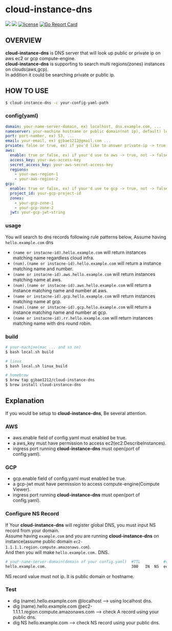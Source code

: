 # cloud-instance-dns
 
<p align="left">
<a href="https://circleci.com/gh/gjbae1212/cloud-instance-dns"><img src="https://circleci.com/gh/gjbae1212/cloud-instance-dns.svg?style=svg"></a>
<a href="https://hits.seeyoufarm.com"/><img src="https://hits.seeyoufarm.com/api/count/incr/badge.svg?url=https%3A%2F%2Fgithub.com%2Fgjbae1212%2Fcloud-instance-dns"/></a>
<a href="/LICENSE"><img src="https://img.shields.io/badge/license-MIT-GREEN.svg" alt="license" /></a>
<a href="https://goreportcard.com/report/github.com/gjbae1212/cloud-instance-dns"><img src="https://goreportcard.com/badge/github.com/gjbae1212/cloud-instance-dns" alt="Go Report Card" /></a> 
</p>

## OVERVIEW
**cloud-instance-dns** is DNS server that will look up public or private ip on aws ec2 or gcp compute-engine.  
**cloud-instance-dns** is supporting to search multi regions(zones) instances on clouds(aws,gcp).   
In addition it could be searching private or public ip. 

## HOW TO USE
```bash
$ cloud-instance-dns -c your-config-yaml-path
```
### config(yaml)
```yaml
domain: your-name-server-domain, ex) localhost, dns.example.com, ...  
nameserver: your-machine hostname or public domain(not ip), default) localhost, ex) ec2.compute.amazon.com, ...
port: port-number, ex) 53, ...
email: your-email, ex) gjbae1212@gmail.com ...
prviate: false or true, ex) if you'd like to answer private-ip -> true or public-ip -> false
aws:
  enable: true or false, ex) if your'd use to aws -> true, not -> false
  access_key: your-aws-access-key
  secret_access_key: your-aws-secret-access-key
  regions:
    - your-aws-region-1
    - your-aws-region-2
gcp:
  enable: true or false, ex) if your'd use to gcp -> true, not -> false
  project_id: your-gcp-project-id
  zones:
    - your-gcp-zone-1
    - your-gcp-zone-2
  jwt: your-gcp-jwt-string
```

### usage
You will search to dns records following rule patterns below, Assume having `hello.example.com` dns

- `(name or instacne-id).hello.example.com` will return instances matching name regardless cloud infra.  
- `(num).(name or instacne-id).hello.example.com` will return a instance matching name and number.
- `(name or instacne-id).aws.hello.example.com` will return instances matching name at aws.
- `(num).(name or instacne-id).aws.hello.example.com` will return a instance matching name and number at aws.
- `(name or instacne-id).gcp.hello.example.com` will return instances matching name at gcp.
- `(num).(name or instacne-id).gcp.hello.example.com` will return a instance matching name and number at gcp.
- `(name or instacne-id).rr.hello.example.com` will return instances matching name with dns round robin.

### build
```bash
# your-machine(mac ... and so on)
$ bash local.sh build

# linux
$ bash local.sh linux_build

# homebrew
$ brew tap gjbae1212/cloud-instance-dns
$ brew install cloud-instance-dns
```

## Explanation
If you would be setup to **cloud-instance-dns**, Be several attention. 
 
### AWS 
- aws.enable field of config.yaml must enabled be true.
- a aws_key must have permission to access ec2(ec2:DescribeInstances).
- ingress port running **cloud-instance-dns** must open(port of config.yaml).

### GCP
- gcp.enable field of config.yaml must enabled be true.
- a gcp-jwt must have permission to access compute-engine(Compute Viewer).
- ingress port running **cloud-instance-dns** must open(port of config.yaml).

### Configure NS Record
If Your **cloud-instance-dns** will register global DNS, you must input NS record from your domain.   
Assume having `example.com` and you are running **cloud-instance-dns** on instance(assume public domain `ec2-1.1.1.1.region.compute.amazonaws.com`<must not IP>).  
And then you will make `hello.example.com.` DNS.
```bash
# your-name-server-domain(domain of your config.yaml)  #TTL          #value(nameserver of your config.yaml)   
hello.example.com.                                     300   IN  NS  ec2-1.1.1.1.region.compute.amazonaws.com 
``` 
NS record value must not ip. It is public domain or hostname<could dns resolve>. 

### Test
- dig (name).hello.example.com @localhost  -->  using localhost dns.
- dig (name).hello.example.com @ec2-1.1.1.1.region.compute.amazonaws.com --> check A record using your public dns. 
- dig NS hello.example.com   --> check NS record using your public dns.
